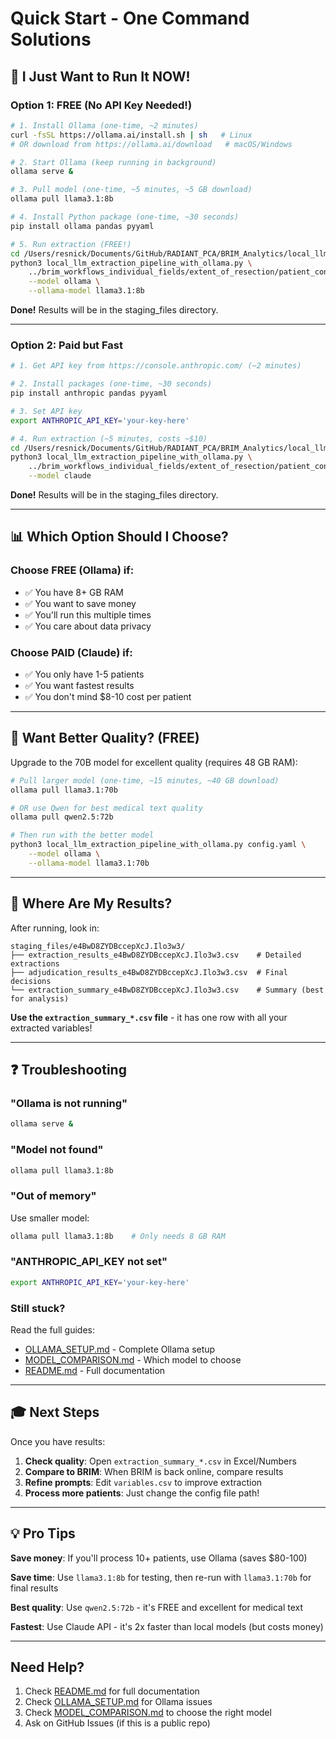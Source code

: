 # Quick Start - One Command Solutions

## 🚀 I Just Want to Run It NOW!

### Option 1: FREE (No API Key Needed!)

```bash
# 1. Install Ollama (one-time, ~2 minutes)
curl -fsSL https://ollama.ai/install.sh | sh   # Linux
# OR download from https://ollama.ai/download   # macOS/Windows

# 2. Start Ollama (keep running in background)
ollama serve &

# 3. Pull model (one-time, ~5 minutes, ~5 GB download)
ollama pull llama3.1:8b

# 4. Install Python package (one-time, ~30 seconds)
pip install ollama pandas pyyaml

# 5. Run extraction (FREE!)
cd /Users/resnick/Documents/GitHub/RADIANT_PCA/BRIM_Analytics/local_llm_extraction
python3 local_llm_extraction_pipeline_with_ollama.py \
    ../brim_workflows_individual_fields/extent_of_resection/patient_config_e4BwD8ZYDBccepXcJ.Ilo3w3.yaml \
    --model ollama \
    --ollama-model llama3.1:8b
```

**Done!** Results will be in the staging_files directory.

---

### Option 2: Paid but Fast

```bash
# 1. Get API key from https://console.anthropic.com/ (~2 minutes)

# 2. Install packages (one-time, ~30 seconds)
pip install anthropic pandas pyyaml

# 3. Set API key
export ANTHROPIC_API_KEY='your-key-here'

# 4. Run extraction (~5 minutes, costs ~$10)
cd /Users/resnick/Documents/GitHub/RADIANT_PCA/BRIM_Analytics/local_llm_extraction
python3 local_llm_extraction_pipeline_with_ollama.py \
    ../brim_workflows_individual_fields/extent_of_resection/patient_config_e4BwD8ZYDBccepXcJ.Ilo3w3.yaml \
    --model claude
```

**Done!** Results will be in the staging_files directory.

---

## 📊 Which Option Should I Choose?

### Choose FREE (Ollama) if:
- ✅ You have 8+ GB RAM
- ✅ You want to save money
- ✅ You'll run this multiple times
- ✅ You care about data privacy

### Choose PAID (Claude) if:
- ✅ You only have 1-5 patients
- ✅ You want fastest results
- ✅ You don't mind $8-10 cost per patient

---

## 🎯 Want Better Quality? (FREE)

Upgrade to the 70B model for excellent quality (requires 48 GB RAM):

```bash
# Pull larger model (one-time, ~15 minutes, ~40 GB download)
ollama pull llama3.1:70b

# OR use Qwen for best medical text quality
ollama pull qwen2.5:72b

# Then run with the better model
python3 local_llm_extraction_pipeline_with_ollama.py config.yaml \
    --model ollama \
    --ollama-model llama3.1:70b
```

---

## 📁 Where Are My Results?

After running, look in:
```
staging_files/e4BwD8ZYDBccepXcJ.Ilo3w3/
├── extraction_results_e4BwD8ZYDBccepXcJ.Ilo3w3.csv    # Detailed extractions
├── adjudication_results_e4BwD8ZYDBccepXcJ.Ilo3w3.csv  # Final decisions
└── extraction_summary_e4BwD8ZYDBccepXcJ.Ilo3w3.csv    # Summary (best for analysis)
```

**Use the `extraction_summary_*.csv` file** - it has one row with all your extracted variables!

---

## ❓ Troubleshooting

### "Ollama is not running"
```bash
ollama serve &
```

### "Model not found"
```bash
ollama pull llama3.1:8b
```

### "Out of memory"
Use smaller model:
```bash
ollama pull llama3.1:8b    # Only needs 8 GB RAM
```

### "ANTHROPIC_API_KEY not set"
```bash
export ANTHROPIC_API_KEY='your-key-here'
```

### Still stuck?
Read the full guides:
- [OLLAMA_SETUP.md](OLLAMA_SETUP.md) - Complete Ollama setup
- [MODEL_COMPARISON.md](MODEL_COMPARISON.md) - Which model to choose
- [README.md](README.md) - Full documentation

---

## 🎓 Next Steps

Once you have results:

1. **Check quality**: Open `extraction_summary_*.csv` in Excel/Numbers
2. **Compare to BRIM**: When BRIM is back online, compare results
3. **Refine prompts**: Edit `variables.csv` to improve extraction
4. **Process more patients**: Just change the config file path!

---

## 💡 Pro Tips

**Save money**: If you'll process 10+ patients, use Ollama (saves $80-100)

**Save time**: Use `llama3.1:8b` for testing, then re-run with `llama3.1:70b` for final results

**Best quality**: Use `qwen2.5:72b` - it's FREE and excellent for medical text

**Fastest**: Use Claude API - it's 2x faster than local models (but costs money)

---

## Need Help?

1. Check [README.md](README.md) for full documentation
2. Check [OLLAMA_SETUP.md](OLLAMA_SETUP.md) for Ollama issues
3. Check [MODEL_COMPARISON.md](MODEL_COMPARISON.md) to choose the right model
4. Ask on GitHub Issues (if this is a public repo)
